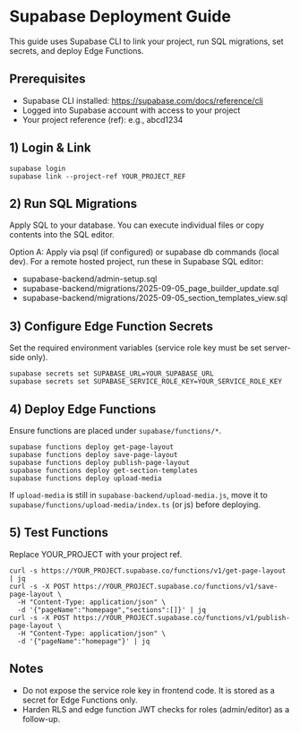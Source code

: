 # Supabase Deployment Guide

This guide uses Supabase CLI to link your project, run SQL migrations, set secrets, and deploy Edge Functions.

## Prerequisites
- Supabase CLI installed: https://supabase.com/docs/reference/cli
- Logged into Supabase account with access to your project
- Your project reference (ref): e.g., abcd1234

## 1) Login & Link
```
supabase login
supabase link --project-ref YOUR_PROJECT_REF
```

## 2) Run SQL Migrations
Apply SQL to your database. You can execute individual files or copy contents into the SQL editor.

Option A: Apply via psql (if configured) or supabase db commands (local dev). For a remote hosted project, run these in Supabase SQL editor:
- supabase-backend/admin-setup.sql
- supabase-backend/migrations/2025-09-05_page_builder_update.sql
- supabase-backend/migrations/2025-09-05_section_templates_view.sql

## 3) Configure Edge Function Secrets
Set the required environment variables (service role key must be set server-side only).
```
supabase secrets set SUPABASE_URL=YOUR_SUPABASE_URL
supabase secrets set SUPABASE_SERVICE_ROLE_KEY=YOUR_SERVICE_ROLE_KEY
```

## 4) Deploy Edge Functions
Ensure functions are placed under `supabase/functions/*`.
```
supabase functions deploy get-page-layout
supabase functions deploy save-page-layout
supabase functions deploy publish-page-layout
supabase functions deploy get-section-templates
supabase functions deploy upload-media
```
If `upload-media` is still in `supabase-backend/upload-media.js`, move it to `supabase/functions/upload-media/index.ts` (or js) before deploying.

## 5) Test Functions
Replace YOUR_PROJECT with your project ref.
```
curl -s https://YOUR_PROJECT.supabase.co/functions/v1/get-page-layout | jq
curl -s -X POST https://YOUR_PROJECT.supabase.co/functions/v1/save-page-layout \
  -H "Content-Type: application/json" \
  -d '{"pageName":"homepage","sections":[]}' | jq
curl -s -X POST https://YOUR_PROJECT.supabase.co/functions/v1/publish-page-layout \
  -H "Content-Type: application/json" \
  -d '{"pageName":"homepage"}' | jq
```

## Notes
- Do not expose the service role key in frontend code. It is stored as a secret for Edge Functions only.
- Harden RLS and edge function JWT checks for roles (admin/editor) as a follow-up.
